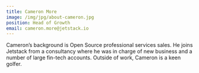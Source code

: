 ```yaml
---
title: Cameron More
image: /img/jpg/about-cameron.jpg
position: Head of Growth
email: cameron.more@jetstack.io
---
```


Cameron’s background is Open Source professional services sales. He joins
Jetstack from a consultancy where he was in charge of new business and a number
of large fin-tech accounts.  Outside of work, Cameron is a keen golfer.
